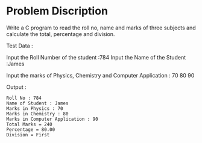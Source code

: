 # Problem Discription

Write a C program to read the roll no, name and marks of three subjects and calculate the total, percentage and division.


Test Data :

Input the Roll Number of the student :784
Input the Name of the Student :James

Input the marks of Physics, Chemistry and Computer Application : 70 80 90

Output :

	Roll No : 784
	Name of Student : James
	Marks in Physics : 70
	Marks in Chemistry : 80
	Marks in Computer Application : 90
	Total Marks = 240
	Percentage = 80.00
	Division = First
